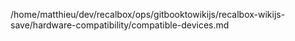 /home/matthieu/dev/recalbox/ops/gitbooktowikijs/recalbox-wikijs-save/hardware-compatibility/compatible-devices.md